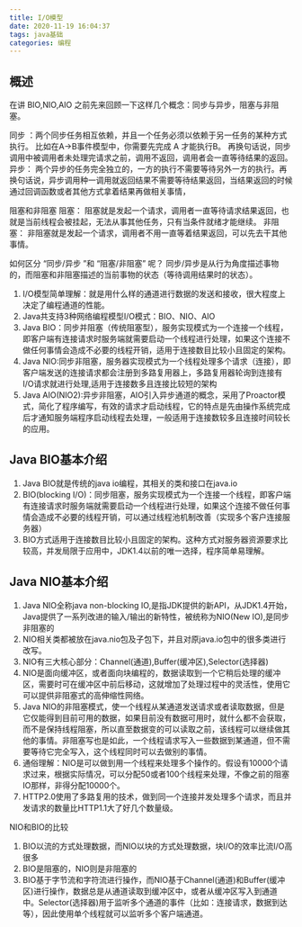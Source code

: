 ```yaml
---
title: I/O模型
date: 2020-11-19 16:04:37
tags: java基础
categories: 编程
---
```

## 概述

在讲 BIO,NIO,AIO 之前先来回顾一下这样几个概念：同步与异步，阻塞与非阻塞。

同步 ：两个同步任务相互依赖，并且一个任务必须以依赖于另一任务的某种方式执行。 比如在A->B事件模型中，你需要先完成 A 才能执行B。 再换句话说，同步调用中被调用者未处理完请求之前，调用不返回，调用者会一直等待结果的返回。
异步： 两个异步的任务完全独立的，一方的执行不需要等待另外一方的执行。再换句话说，异步调用种一调用就返回结果不需要等待结果返回，当结果返回的时候通过回调函数或者其他方式拿着结果再做相关事情，

阻塞和非阻塞
阻塞： 阻塞就是发起一个请求，调用者一直等待请求结果返回，也就是当前线程会被挂起，无法从事其他任务，只有当条件就绪才能继续。
非阻塞： 非阻塞就是发起一个请求，调用者不用一直等着结果返回，可以先去干其他事情。

如何区分 “同步/异步 ”和 “阻塞/非阻塞” 呢？
同步/异步是从行为角度描述事物的，而阻塞和非阻塞描述的当前事物的状态（等待调用结果时的状态）。


1. I/O模型简单理解：就是用什么样的通道进行数据的发送和接收，很大程度上决定了编程通道的性能。
2. Java共支持3种网络编程模型I/O模式：BIO、NIO、AIO
3. Java BIO：同步并阻塞（传统阻塞型），服务实现模式为一个连接一个线程，即客户端有连接请求时服务端就需要启动一个线程进行处理，如果这个连接不做任何事情会造成不必要的线程开销，适用于连接数目比较小且固定的架构。
4. Java NIO:同步非阻塞，服务器实现模式为一个线程处理多个请求（连接），即客户端发送的连接请求都会注册到多路复用器上，多路复用器轮询到连接有I/O请求就进行处理,适用于连接数多且连接比较短的架构
5. Java AIO(NIO2):异步非阻塞，AIO引入异步通道的概念，采用了Proactor模式，简化了程序编写，有效的请求才启动线程，它的特点是先由操作系统完成后才通知服务端程序启动线程去处理，一般适用于连接数较多且连接时间较长的应用。

## Java BIO基本介绍

1. Java BIO就是传统的java io编程，其相关的类和接口在java.io
2. BIO(blocking I/O)：同步阻塞，服务实现模式为一个连接一个线程，即客户端有连接请求时服务端就需要启动一个线程进行处理，如果这个连接不做任何事情会造成不必要的线程开销，可以通过线程池机制改善（实现多个客户连接服务器）
3. BIO方式适用于连接数目比较小且固定的架构。这种方式对服务器资源要求比较高，并发局限于应用中，JDK1.4以前的唯一选择，程序简单易理解。

## Java NIO基本介绍

1. Java NIO全称java non-blocking IO,是指JDK提供的新API，从JDK1.4开始，Java提供了一系列改进的输入/输出的新特性，被统称为NIO(New IO),是同步非阻塞的
2. NIO相关类都被放在java.nio包及子包下，并且对原java.io包中的很多类进行改写。
3. NIO有三大核心部分：Channel(通道),Buffer(缓冲区),Selector(选择器)
4. NIO是面向缓冲区，或者面向块编程的，数据读取到一个它稍后处理的缓冲区，需要时可在缓冲区中前后移动，这就增加了处理过程中的灵活性，使用它可以提供非阻塞式的高伸缩性网络。
5. Java NIO的非阻塞模式，使一个线程从某通道发送请求或者读取数据，但是它仅能得到目前可用的数据，如果目前没有数据可用时，就什么都不会获取，而不是保持线程阻塞，所以直至数据变的可以读取之前，该线程可以继续做其他的事情。非阻塞写也是如此，一个线程请求写入一些数据到某通道，但不需要等待它完全写入，这个线程同时可以去做别的事情。
6. 通俗理解：NIO是可以做到用一个线程来处理多个操作的。假设有10000个请求过来，根据实际情况，可以分配50或者100个线程来处理，不像之前的阻塞IO那样，非得分配10000个。
7. HTTP2.0使用了多路复用的技术，做到同一个连接并发处理多个请求，而且并发请求的数量比HTTP1.1大了好几个数量级。

NIO和BIO的比较

1. BIO以流的方式处理数据，而NIO以块的方式处理数据，块I/O的效率比流I/O高很多
2. BIO是阻塞的，NIO则是非阻塞的
3. BIO基于字节流和字符流进行操作，而NIO基于Channel(通道)和Buffer(缓冲区)进行操作，数据总是从通道读取到缓冲区中，或者从缓冲区写入到通道中。Selector(选择器)用于监听多个通道的事件（比如：连接请求，数据到达等），因此使用单个线程就可以监听多个客户端通道。

